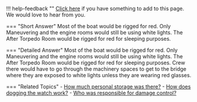 !!! help-feedback ""
    [Click here](https://other.example.com/feedback) if you have something to add to this page. We would love to hear from you.

=== "Short Answer"
    Most of the boat would be rigged for red. Only Maneuvering and the engine rooms would still be using white lights. The After Torpedo Room would be rigged for red for sleeping purposes.

=== "Detailed Answer"
    Most of the boat would be rigged for red.  Only Maneuvering and the engine rooms would still be using white lights.  The After Torpedo Room would be rigged for red for sleeping purposes.  Crew there would have to go through the machinery spaces to get to the bridge where they are exposed to white lights unless they are wearing red glasses.

=== "Related Topics"
    - [How much personal storage was there?](./how-much-personal-storage-was-there.md)
    - [How does dogging the watch work?](./how-does-dogging-the-watch-work.md)
    - [Who was responsible for damage control?](./who-was-responsible-for-damage-control.md)
